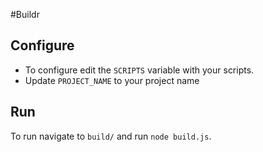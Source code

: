 #Buildr

## Configure
- To configure edit the `SCRIPTS` variable with your scripts.
- Update `PROJECT_NAME` to your project name

## Run
To run navigate to `build/` and run `node build.js`.